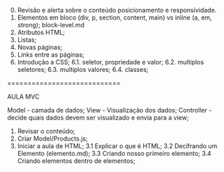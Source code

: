   0. Revisão e alerta sobre o conteúdo posicionamento e responsividade.
  1. Elementos em bloco (div, p, section, content, main) vs inline (a, em, strong);
    block-level.md
  2. Atributos HTML;
  3. Listas;
  4. Novas páginas;
  5. Links entre as páginas;
  6. Introdução a CSS;
    6.1. seletor, propriedade e valor;
    6.2. multiplos seletores;
    6.3. multiplos valores;
    6.4. classes;

============================

AULA MVC

Model       - camada de dados;
View        - Visualização dos dados;
Controller  - decide quais dados devem ser visualizado e envia para a view;

1. Revisar o conteúdo;
2. Criar Model/Products.js;
3. Iniciar a aula de HTML;
  3.1 Explicar o que é HTML;
  3.2 Decifrando um Elemento (elemento.md);
  3.3 Criando nosso primeiro elemento;
  3.4 Criando elementos dentro de elementos;

